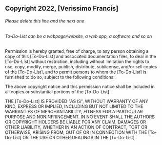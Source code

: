 ## Copyright 2022, [Verissimo Francis]

###### Please delete this line and the next one
###### To-Do-List can be a webpage/website, a web app, a software and so on

Permission is hereby granted, free of charge, to any person obtaining a copy of this [To-Do-List] and associated documentation files, to deal in the [To-Do-List] without restriction, including without limitation the rights to use, copy, modify, merge, publish, distribute, sublicense, and/or sell copies of the [To-Do-List], and to permit persons to whom the [To-Do-List] is furnished to do so, subject to the following conditions:

The above copyright notice and this permission notice shall be included in all copies or substantial portions of the [To-Do-List].

THE [To-Do-List] IS PROVIDED "AS IS", WITHOUT WARRANTY OF ANY KIND, EXPRESS OR IMPLIED, INCLUDING BUT NOT LIMITED TO THE WARRANTIES OF MERCHANTABILITY, FITNESS FOR A PARTICULAR PURPOSE AND NONINFRINGEMENT. IN NO EVENT SHALL THE AUTHORS OR COPYRIGHT HOLDERS BE LIABLE FOR ANY CLAIM, DAMAGES OR OTHER LIABILITY, WHETHER IN AN ACTION OF CONTRACT, TORT OR OTHERWISE, ARISING FROM, OUT OF OR IN CONNECTION WITH THE [To-Do-List] OR THE USE OR OTHER DEALINGS IN THE [To-Do-List].
